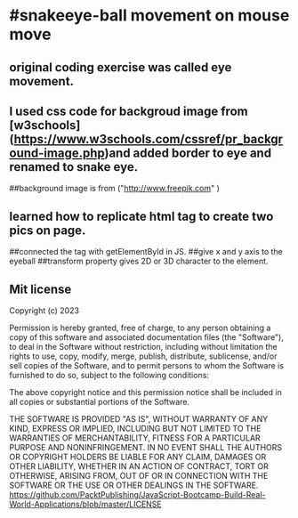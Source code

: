 # #snakeeye-ball movement on mouse move

## original coding exercise was called eye movement. 
## I used css code for backgroud image from [w3schools] (https://www.w3schools.com/cssref/pr_background-image.php)and  added border to eye  and renamed to snake eye.
##background image  is from ("http://www.freepik.com" )

 ## learned how to replicate html tag to create two pics on page.
  ##connected the tag with getElementById in JS.
  ##give x and y axis to the eyeball
  ##transform property gives 2D or 3D  character to the element.
 


## Mit license
Copyright (c) 2023 

Permission is hereby granted, free of charge, to any person obtaining a copy
of this software and associated documentation files (the "Software"), to deal
in the Software without restriction, including without limitation the rights
to use, copy, modify, merge, publish, distribute, sublicense, and/or sell
copies of the Software, and to permit persons to whom the Software is
furnished to do so, subject to the following conditions:

The above copyright notice and this permission notice shall be included in all
copies or substantial portions of the Software.

THE SOFTWARE IS PROVIDED "AS IS", WITHOUT WARRANTY OF ANY KIND, EXPRESS OR
IMPLIED, INCLUDING BUT NOT LIMITED TO THE WARRANTIES OF MERCHANTABILITY,
FITNESS FOR A PARTICULAR PURPOSE AND NONINFRINGEMENT. IN NO EVENT SHALL THE
AUTHORS OR COPYRIGHT HOLDERS BE LIABLE FOR ANY CLAIM, DAMAGES OR OTHER
LIABILITY, WHETHER IN AN ACTION OF CONTRACT, TORT OR OTHERWISE, ARISING FROM,
OUT OF OR IN CONNECTION WITH THE SOFTWARE OR THE USE OR OTHER DEALINGS IN THE
SOFTWARE.
https://github.com/PacktPublishing/JavaScript-Bootcamp-Build-Real-World-Applications/blob/master/LICENSE
